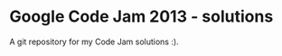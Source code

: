 Google Code Jam 2013 - solutions
====================

A git repository for my Code Jam solutions :).

